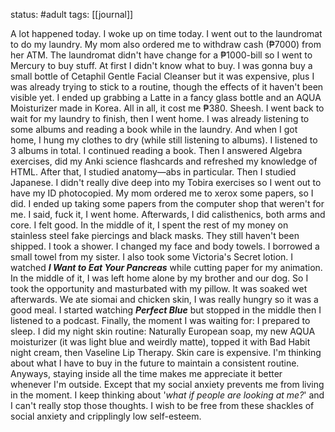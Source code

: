 status: #adult 
tags: [[journal]] 

A lot happened today. I woke up on time today. I went out to the laundromat to do my laundry. My mom also ordered me to withdraw cash (₱7000) from her ATM. The laundromat didn't have change for a ₱1000-bill so I went to Mercury to buy stuff. At first I didn't know what to buy. I was gonna buy a small bottle of Cetaphil Gentle Facial Cleanser but it was expensive, plus I was already trying to stick to a routine, though the effects of it haven't been visible yet. I ended up grabbing a Latte in a fancy glass bottle and an AQUA Moisturizer made in Korea. All in all, it cost me ₱380. Sheesh. I went back to wait for my laundry to finish, then I went home. I was already listening to some albums and reading a book while in the laundry. And when I got home, I hung my clothes to dry (while still listening to albums). I listened to 3 albums in total. I continued reading a book. Then I answered Algebra exercises, did my Anki science flashcards and refreshed my knowledge of HTML. After that, I studied anatomy—abs in particular. Then I studied Japanese. I didn't really dive deep into my Tobira exercises so I went out to have my ID photocopied. My mom ordered me to xerox some papers, so I did. I ended up taking some papers from the computer shop that weren't for me. I said, fuck it, I went home. Afterwards, I did calisthenics, both arms and core. I felt good. In the middle of it, I spent the rest of my money on stainless steel fake piercings and black masks. They still haven't been shipped. I took a shower. I changed my face and body towels. I borrowed a small towel from my sister. I also took some Victoria's Secret lotion. I watched ***I Want to Eat Your Pancreas*** while cutting paper for my animation. In the middle of it, I was left home alone by my brother and our dog. So I took the opportunity and masturbated with my pillow. It was soaked wet afterwards. We ate siomai and chicken skin, I was really hungry so it was a good meal. I started watching ***Perfect Blue*** but stopped in the middle then I listened to a podcast. Finally, the moment I was waiting for: I prepared to sleep. I did my night skin routine: Naturally European soap, my new AQUA moisturizer (it was light blue and weirdly matte), topped it with Bad Habit night cream, then Vaseline Lip Therapy. Skin care is expensive. I'm thinking about what I have to buy in the future to maintain a consistent routine. Anyways, staying inside all the time makes me appreciate it better whenever I'm outside. Except that my social anxiety prevents me from living in the moment. I keep thinking about '*what if people are looking at me?*' and I can't really stop those thoughts. I wish to be free from these shackles of social anxiety and cripplingly low self-esteem.
